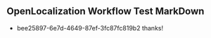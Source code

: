## OpenLocalization Workflow Test MarkDown
* bee25897-6e7d-4649-87ef-3fc87fc819b2 thanks!

<!--HONumber=Jul16_HO2-->


